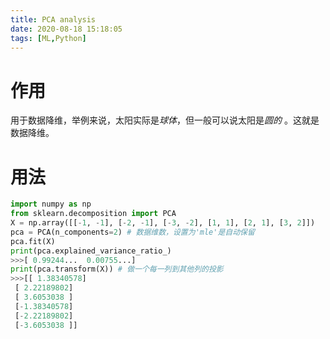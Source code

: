 ```yaml
---
title: PCA analysis
date: 2020-08-18 15:18:05
tags: [ML,Python]
---
```


#  作用

用于数据降维，举例来说，太阳实际是*球体*，但一般可以说太阳是*圆的* 。这就是数据降维。



# 用法

```python
import numpy as np
from sklearn.decomposition import PCA
X = np.array([[-1, -1], [-2, -1], [-3, -2], [1, 1], [2, 1], [3, 2]])
pca = PCA(n_components=2) # 数据维数，设置为'mle'是自动保留
pca.fit(X)
print(pca.explained_variance_ratio_)
>>>[ 0.99244...  0.00755...]
print(pca.transform(X)) # 做一个每一列到其他列的投影
>>>[[ 1.38340578]
 [ 2.22189802]
 [ 3.6053038 ]
 [-1.38340578]
 [-2.22189802]
 [-3.6053038 ]]
```

